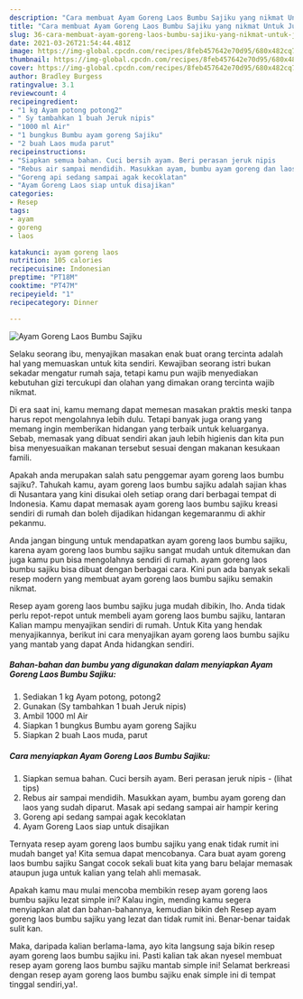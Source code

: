 ```yaml
---
description: "Cara membuat Ayam Goreng Laos Bumbu Sajiku yang nikmat Untuk Jualan"
title: "Cara membuat Ayam Goreng Laos Bumbu Sajiku yang nikmat Untuk Jualan"
slug: 36-cara-membuat-ayam-goreng-laos-bumbu-sajiku-yang-nikmat-untuk-jualan
date: 2021-03-26T21:54:44.481Z
image: https://img-global.cpcdn.com/recipes/8feb457642e70d95/680x482cq70/ayam-goreng-laos-bumbu-sajiku-foto-resep-utama.jpg
thumbnail: https://img-global.cpcdn.com/recipes/8feb457642e70d95/680x482cq70/ayam-goreng-laos-bumbu-sajiku-foto-resep-utama.jpg
cover: https://img-global.cpcdn.com/recipes/8feb457642e70d95/680x482cq70/ayam-goreng-laos-bumbu-sajiku-foto-resep-utama.jpg
author: Bradley Burgess
ratingvalue: 3.1
reviewcount: 4
recipeingredient:
- "1 kg Ayam potong potong2"
- " Sy tambahkan 1 buah Jeruk nipis"
- "1000 ml Air"
- "1 bungkus Bumbu ayam goreng Sajiku"
- "2 buah Laos muda parut"
recipeinstructions:
- "Siapkan semua bahan. Cuci bersih ayam. Beri perasan jeruk nipis           (lihat tips)"
- "Rebus air sampai mendidih. Masukkan ayam, bumbu ayam goreng dan laos yang sudah diparut. Masak api sedang sampai air hampir kering"
- "Goreng api sedang sampai agak kecoklatan"
- "Ayam Goreng Laos siap untuk disajikan"
categories:
- Resep
tags:
- ayam
- goreng
- laos

katakunci: ayam goreng laos 
nutrition: 105 calories
recipecuisine: Indonesian
preptime: "PT18M"
cooktime: "PT47M"
recipeyield: "1"
recipecategory: Dinner

---
```



![Ayam Goreng Laos Bumbu Sajiku](https://img-global.cpcdn.com/recipes/8feb457642e70d95/680x482cq70/ayam-goreng-laos-bumbu-sajiku-foto-resep-utama.jpg)

Selaku seorang ibu, menyajikan masakan enak buat orang tercinta adalah hal yang memuaskan untuk kita sendiri. Kewajiban seorang istri bukan sekadar mengatur rumah saja, tetapi kamu pun wajib menyediakan kebutuhan gizi tercukupi dan olahan yang dimakan orang tercinta wajib nikmat.

Di era  saat ini, kamu memang dapat memesan masakan praktis meski tanpa harus repot mengolahnya lebih dulu. Tetapi banyak juga orang yang memang ingin memberikan hidangan yang terbaik untuk keluarganya. Sebab, memasak yang dibuat sendiri akan jauh lebih higienis dan kita pun bisa menyesuaikan makanan tersebut sesuai dengan makanan kesukaan famili. 



Apakah anda merupakan salah satu penggemar ayam goreng laos bumbu sajiku?. Tahukah kamu, ayam goreng laos bumbu sajiku adalah sajian khas di Nusantara yang kini disukai oleh setiap orang dari berbagai tempat di Indonesia. Kamu dapat memasak ayam goreng laos bumbu sajiku kreasi sendiri di rumah dan boleh dijadikan hidangan kegemaranmu di akhir pekanmu.

Anda jangan bingung untuk mendapatkan ayam goreng laos bumbu sajiku, karena ayam goreng laos bumbu sajiku sangat mudah untuk ditemukan dan juga kamu pun bisa mengolahnya sendiri di rumah. ayam goreng laos bumbu sajiku bisa dibuat dengan berbagai cara. Kini pun ada banyak sekali resep modern yang membuat ayam goreng laos bumbu sajiku semakin nikmat.

Resep ayam goreng laos bumbu sajiku juga mudah dibikin, lho. Anda tidak perlu repot-repot untuk membeli ayam goreng laos bumbu sajiku, lantaran Kalian mampu menyajikan sendiri di rumah. Untuk Kita yang hendak menyajikannya, berikut ini cara menyajikan ayam goreng laos bumbu sajiku yang mantab yang dapat Anda hidangkan sendiri.

<!--inarticleads1-->

##### Bahan-bahan dan bumbu yang digunakan dalam menyiapkan Ayam Goreng Laos Bumbu Sajiku:

1. Sediakan 1 kg Ayam potong, potong2
1. Gunakan  (Sy tambahkan 1 buah Jeruk nipis)
1. Ambil 1000 ml Air
1. Siapkan 1 bungkus Bumbu ayam goreng Sajiku
1. Siapkan 2 buah Laos muda, parut




<!--inarticleads2-->

##### Cara menyiapkan Ayam Goreng Laos Bumbu Sajiku:

1. Siapkan semua bahan. Cuci bersih ayam. Beri perasan jeruk nipis -           (lihat tips)
1. Rebus air sampai mendidih. Masukkan ayam, bumbu ayam goreng dan laos yang sudah diparut. Masak api sedang sampai air hampir kering
1. Goreng api sedang sampai agak kecoklatan
1. Ayam Goreng Laos siap untuk disajikan




Ternyata resep ayam goreng laos bumbu sajiku yang enak tidak rumit ini mudah banget ya! Kita semua dapat mencobanya. Cara buat ayam goreng laos bumbu sajiku Sangat cocok sekali buat kita yang baru belajar memasak ataupun juga untuk kalian yang telah ahli memasak.

Apakah kamu mau mulai mencoba membikin resep ayam goreng laos bumbu sajiku lezat simple ini? Kalau ingin, mending kamu segera menyiapkan alat dan bahan-bahannya, kemudian bikin deh Resep ayam goreng laos bumbu sajiku yang lezat dan tidak rumit ini. Benar-benar taidak sulit kan. 

Maka, daripada kalian berlama-lama, ayo kita langsung saja bikin resep ayam goreng laos bumbu sajiku ini. Pasti kalian tak akan nyesel membuat resep ayam goreng laos bumbu sajiku mantab simple ini! Selamat berkreasi dengan resep ayam goreng laos bumbu sajiku enak simple ini di tempat tinggal sendiri,ya!.

